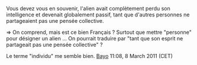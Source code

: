 Vous devez vous en souvenir, l'alien avait complètement perdu son
intelligence et devenait globalement passif, tant que d'autres personnes
ne partageaient pas une pensée collective.

=\> On comprend, mais est ce bien Français ? Surtout que mettre
"personne" pour désigner un alien ... On pourrait traduire par "tant que
son esprit ne partageait pas une pensée collective" ?


Le terme "individu" me semble bien. [Bayo](User:Bayo "wikilink") 11:08,
8 March 2011 (CET)